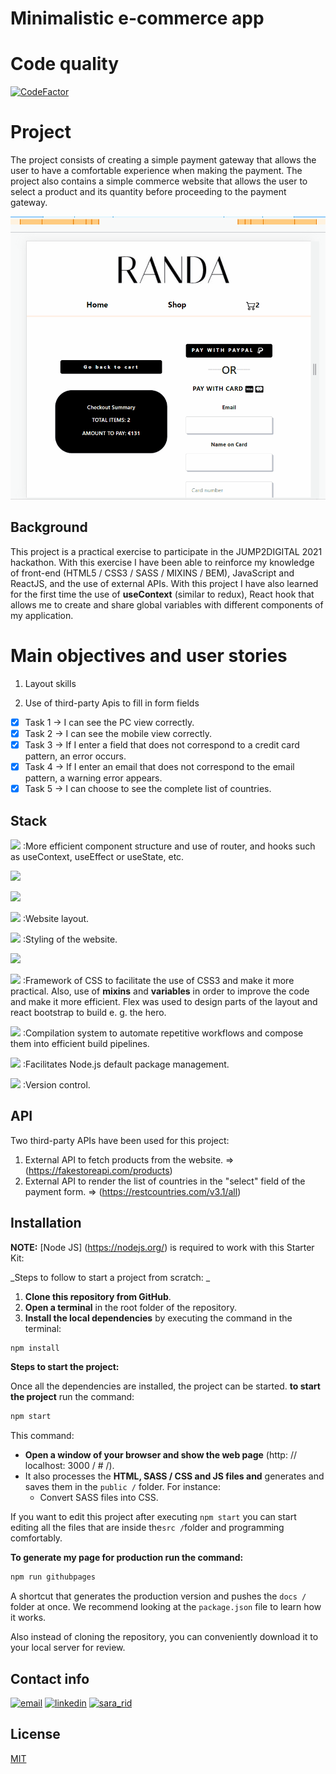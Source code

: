 # Minimalistic e-commerce app
# Code quality

[![CodeFactor](https://www.codefactor.io/repository/github/sararid/e-commerce-checkout/badge)](https://www.codefactor.io/repository/github/sararid/e-commerce-checkout)

# Project

The project consists of creating a simple payment gateway that allows the user to have a comfortable experience when making the payment. The project also contains a simple commerce website that allows the user to select a product and its quantity before proceeding to the payment gateway.

![getway payment](https://github.com/Sararid/e-commerce-checkout/blob/main/src/gif/paymentget.gif)

## Background

This project is a practical exercise to participate in the JUMP2DIGITAL 2021 hackathon. With this exercise I have been able to reinforce my knowledge of front-end (HTML5 / CSS3 / SASS / MIXINS / BEM), JavaScript and ReactJS, and the use of external APIs.
With this project I have also learned for the first time the use of **useContext** (similar to redux), React hook that allows me to create and share global variables with different components of my application.

# Main objectives and user stories

1. Layout skills

2. Use of third-party Apis to fill in form fields

- [x] Task 1 → I can see the PC view correctly.
- [x] Task 2 → I can see the mobile view correctly.
- [x] Task 3 → If I enter a field that does not correspond to a credit card pattern, an error occurs.
- [x] Task 4 → If I enter an email that does not correspond to the email pattern, a warning error appears.
- [x] Task 5 → I can choose to see the complete list of countries.

## Stack

![](https://img.shields.io/badge/React-20232A?style=for-the-badge&logo=react&logoColor=61DAFB)
:More efficient component structure and use of router, and hooks such as useContext, useEffect or useState, etc.

![](https://img.shields.io/badge/React_Router-CA4245?style=for-the-badge&logo=react-router&logoColor=white)

![](https://img.shields.io/badge/JavaScript-F7DF1E?style=for-the-badge&logo=javascript&logoColor=black)

![](https://img.shields.io/badge/HTML5-E34F26?style=for-the-badge&logo=html5&logoColor=white)
:Website layout.

![](https://img.shields.io/badge/CSS3-1572B6?style=for-the-badge&logo=css3&logoColor=white)
:Styling of the website.

![](https://img.shields.io/badge/Bootstrap-563D7C?style=for-the-badge&logo=bootstrap&logoColor=white)

![](https://img.shields.io/badge/Sass-CC6699?style=for-the-badge&logo=sass&logoColor=white)
:Framework of CSS to facilitate the use of CSS3 and make it more practical. Also, use of **mixins** and **variables** in order to improve the code and make it more efficient. Flex was used to design parts of the layout and react bootstrap to build e. g. the hero.

![](https://img.shields.io/badge/gulp-CF4647?style=for-the-badge&logo=gulp&logoColor=white)
:Compilation system to automate repetitive workflows and compose them into efficient build pipelines.

![](https://img.shields.io/badge/NPM-20232A?style=for-the-badge&logo=npm&logoColor=61DAFB)
:Facilitates Node.js default package management.

![](https://img.shields.io/badge/Git-F74E27?style=for-the-badge&logo=git&logoColor=white)
:Version control.

## API

Two third-party APIs have been used for this project:

1. External API to fetch products from the website. => (https://fakestoreapi.com/products)
2. External API to render the list of countries in the "select" field of the payment form. => (https://restcountries.com/v3.1/all)

## Installation

**NOTE:** [Node JS] (https://nodejs.org/) is required to work with this Starter Kit:

_Steps to follow to start a project from scratch: _

1. **Clone this repository from GitHub**.
1. **Open a terminal** in the root folder of the repository.
1. **Install the local dependencies** by executing the command in the terminal:

```bash
npm install
```

**Steps to start the project:**

Once all the dependencies are installed, the project can be started. **to start the project** run the command:

```bash
npm start
```

This command:

- **Open a window of your browser and show the web page** (http: // localhost: 3000 / # /).
- It also processes the **HTML, SASS / CSS and JS files and** generates and saves them in the `public /` folder. For instance:
  - Convert SASS files into CSS.

If you want to edit this project after executing `npm start` you can start editing all the files that are inside the`src /`folder and programming comfortably.

**To generate my page for production run the command:**

```bash
npm run githubpages
```

A shortcut that generates the production version and pushes the `docs /` folder at once. We recommend looking at the `package.json` file to learn how it works.

Also instead of cloning the repository, you can conveniently download it to your local server for review.

## Contact info

<a href="mailto:sarayridouane@gmail.com"><img src="https://img.icons8.com/color/35/000000/gmail.png" alt="email"/></a>
<a href="https://www.linkedin.com/in/sara-rd"><img src="https://img.icons8.com/color/35/000000/linkedin.png" alt="linkedin"/></a>
<a href="https://twitter.com/sara_rid" target="blank"><img src="https://raw.githubusercontent.com/rahuldkjain/github-profile-readme-generator/master/src/images/icons/Social/twitter.svg" alt="sara_rid" height="30" width="40" /></a>

## License

[MIT](https://opensource.org/licenses/MIT)
